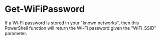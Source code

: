 # Get-WiFiPassword
If a Wi-Fi password is stored in your "known networks", then this PowerShell function will return the Wi-Fi password given the "WiFi_SSID" parameter.
